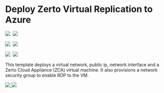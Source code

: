 # Deploy Zerto Virtual Replication to Azure

<IMG SRC="https://azurequickstartsservice.blob.core.windows.net/badges/201-zerto-zca/PublicLastTestDate.svg" />&nbsp;
<IMG SRC="https://azurequickstartsservice.blob.core.windows.net/badges/201-zerto-zca/PublicDeployment.svg" />&nbsp;

<IMG SRC="https://azurequickstartsservice.blob.core.windows.net/badges/201-zerto-zca/FairfaxLastTestDate.svg" />&nbsp;
<IMG SRC="https://azurequickstartsservice.blob.core.windows.net/badges/201-zerto-zca/FairfaxDeployment.svg" />&nbsp;

<IMG SRC="https://azurequickstartsservice.blob.core.windows.net/badges/201-zerto-zca/BestPracticeResult.svg" />&nbsp;
<IMG SRC="https://azurequickstartsservice.blob.core.windows.net/badges/201-zerto-zca/CredScanResult.svg" />&nbsp;


This template deploys a virtual network, public ip, network interface and a Zerto Cloud Appliance (ZCA) virtual machine. It also provisions a network security group to enable RDP to the VM.

<a href="https://portal.azure.com/#create/Microsoft.Template/uri/https%3A%2F%2Fraw.githubusercontent.com%2Fjustinfanok%2Fazure-quickstart-templates%2Fmaster%2F201-zerto-zca%2Fazuredeploy.json" target="_blank">
    <img src="https://raw.githubusercontent.com/justinfanok/azure-quickstart-templates/master/1-CONTRIBUTION-GUIDE/images/deploytoazure.png"/>
</a>
<a href="http://armviz.io/#/?load=https%3A%2F%2Fraw.githubusercontent.com%2Fjustinfanok%2Fazure-quickstart-templates%2Fmaster%2F201-zerto-zca%2Fazuredeploy.json" target="_blank">
    <img src="https://raw.githubusercontent.com/justinfanok/azure-quickstart-templates/master/1-CONTRIBUTION-GUIDE/images/visualizebutton.png"/>
</a>

